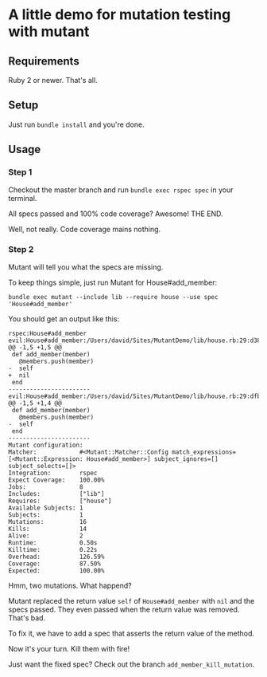 # A little demo for mutation testing with mutant

## Requirements

Ruby 2 or newer. That's all.

## Setup

Just run `bundle install` and you're done.

## Usage

### Step 1

Checkout the master branch and run `bundle exec rspec spec` in your terminal.

All specs passed and 100% code coverage? Awesome! THE END.

Well, not really. Code coverage mains nothing.

### Step 2

Mutant will tell you what the specs are missing.

To keep things simple, just run Mutant for House#add_member:

`bundle exec mutant --include lib --require house --use spec 'House#add_member'`

You should get an output like this:

~~~
rspec:House#add_member
evil:House#add_member:/Users/david/Sites/MutantDemo/lib/house.rb:29:d3866
@@ -1,5 +1,5 @@
 def add_member(member)
   @members.push(member)
-  self
+  nil
 end
-----------------------
evil:House#add_member:/Users/david/Sites/MutantDemo/lib/house.rb:29:dfb18
@@ -1,5 +1,4 @@
 def add_member(member)
   @members.push(member)
-  self
 end
-----------------------
Mutant configuration:
Matcher:            #<Mutant::Matcher::Config match_expressions=[<Mutant::Expression: House#add_member>] subject_ignores=[] subject_selects=[]>
Integration:        rspec
Expect Coverage:    100.00%
Jobs:               8
Includes:           ["lib"]
Requires:           ["house"]
Available Subjects: 1
Subjects:           1
Mutations:          16
Kills:              14
Alive:              2
Runtime:            0.50s
Killtime:           0.22s
Overhead:           126.59%
Coverage:           87.50%
Expected:           100.00%
~~~

Hmm, two mutations. What happend?

Mutant replaced the return value `self` of `House#add_member` with `nil` and the specs passed. They even passed when the return value was removed. That's bad.

To fix it, we have to add a spec that asserts the return value of the method.

Now it's your turn. Kill them with fire!

Just want the fixed spec? Check out the branch `add_member_kill_mutation`.

